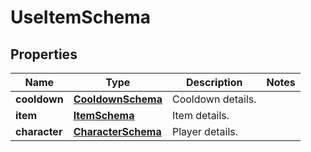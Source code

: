 

# UseItemSchema


## Properties

| Name | Type | Description | Notes |
|------------ | ------------- | ------------- | -------------|
|**cooldown** | [**CooldownSchema**](CooldownSchema.md) | Cooldown details. |  |
|**item** | [**ItemSchema**](ItemSchema.md) | Item details. |  |
|**character** | [**CharacterSchema**](CharacterSchema.md) | Player details. |  |



